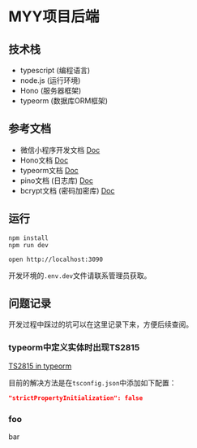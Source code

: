 # MYY项目后端

## 技术栈

- typescript (编程语言)
- node.js (运行环境)
- Hono (服务器框架)
- typeorm (数据库ORM框架)

## 参考文档

- 微信小程序开发文档 [Doc](https://developers.weixin.qq.com/miniprogram/dev/framework/)
- Hono文档 [Doc](https://hono.dev/)
- typeorm文档 [Doc](http://typeorm.io/)
- pino文档 (日志库) [Doc](https://getpino.io/)
- bcrypt文档 (密码加密库) [Doc](https://github.com/kelektiv/node.bcrypt.js)

## 运行

```
npm install
npm run dev
```

```
open http://localhost:3090
```

开发环境的`.env.dev`文件请联系管理员获取。

## 问题记录

开发过程中踩过的坑可以在这里记录下来，方便后续查阅。

### typeorm中定义实体时出现TS2815

[TS2815 in typeorm](https://github.com/typeorm/typeorm/issues/9111)

目前的解决方法是在`tsconfig.json`中添加如下配置：

```json
"strictPropertyInitialization": false
```

### foo

bar

